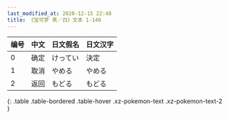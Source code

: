 ```yaml
---
last_modified_at: 2020-12-15 22:48
title: 《宝可梦 黑／白》文本 1-140
---
```

| 编号 | 中文 | 日文假名 | 日文汉字 |
| ---- | ---- | ---- | --- |
| 0 | 确定 | けってい | 決定 |
| 1 | 取消 | やめる | やめる |
| 2 | 返回 | もどる | もどる |
{: .table .table-bordered .table-hover .xz-pokemon-text .xz-pokemon-text-2 }